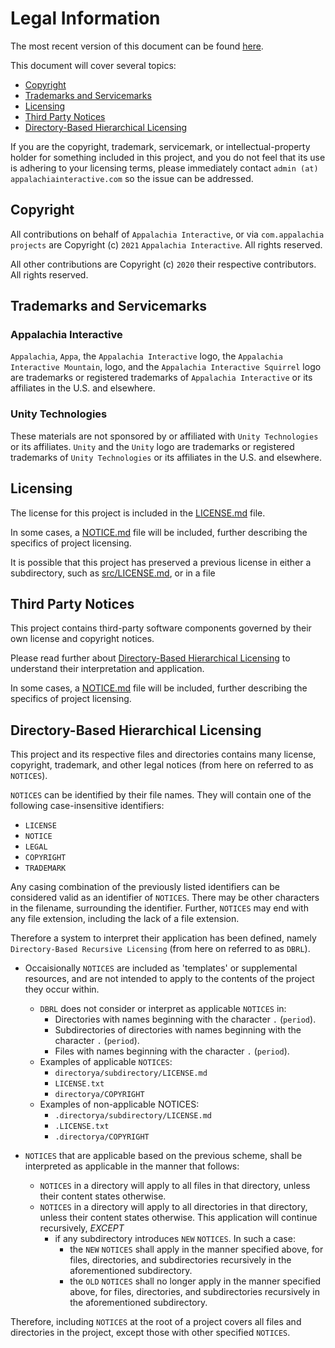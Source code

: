 # Legal Information

The most recent version of this document can be found [here](https://github.com/AppalachiaInteractive/com.appalachia.legal/blob/main/project-template/LEGAL.md).

This document will cover several topics:

- [Copyright](#copyright)
- [Trademarks and Servicemarks](#trademarks-and-servicemarks)
- [Licensing](#licensing)
- [Third Party Notices](#third-party-notices)
- [Directory-Based Hierarchical Licensing](#directory-based-hierarchical-licensing)

If you are the copyright, trademark, servicemark, or intellectual-property holder for something included in this project, and you do not feel that its use is adhering to your licensing terms, please immediately contact `admin (at) appalachiainteractive.com` so the issue can be addressed.

## Copyright

All contributions on behalf of `Appalachia Interactive`, or via `com.appalachia projects` are Copyright (c) `2021` `Appalachia Interactive`. All rights reserved.

All other contributions are Copyright (c) `2020` their respective contributors. All rights reserved.

## Trademarks and Servicemarks

### Appalachia Interactive

`Appalachia`, `Appa`, the `Appalachia Interactive` logo, the `Appalachia Interactive Mountain`, logo, and the `Appalachia Interactive Squirrel` logo are trademarks or registered trademarks of `Appalachia Interactive` or its affiliates in the U.S. and elsewhere.

### Unity Technologies

These materials are not sponsored by or affiliated with `Unity Technologies` or its affiliates. 
`Unity` and the `Unity` logo are trademarks or registered trademarks of `Unity Technologies` or its affiliates in the U.S. and elsewhere.

## Licensing

The license for this project is included in the [LICENSE.md](./LICENSE.md) file.

In some cases, a [NOTICE.md](./NOTICE.md) file will be included, further describing the specifics of project licensing.

It is possible that this project has preserved a previous license in either a subdirectory, such as [src/LICENSE.md](./src/LICENSE.md), or in a file 

## Third Party Notices

This project contains third-party software components governed by their own license and copyright notices.  

Please read further about [Directory-Based Hierarchical Licensing](#directory-based-hierarchical-licensing) to understand their interpretation and application.

In some cases, a [NOTICE.md](./NOTICE.md) file will be included, further describing the specifics of project licensing.

## Directory-Based Hierarchical Licensing

This project and its respective files and directories contains many license, copyright, trademark, and other legal notices (from here on referred to as `NOTICES`).

`NOTICES` can be identified by their file names.  They will contain one of the following case-insensitive identifiers:

- `LICENSE`
- `NOTICE`
- `LEGAL`
- `COPYRIGHT`
- `TRADEMARK`

Any casing combination of the previously listed identifiers can be considered valid as an identifier of `NOTICES`.  There may be other characters in the filename, surrounding the identifier.  Further, `NOTICES` may end with any file extension, including the lack of a file extension.

Therefore a system to interpret their application has been defined, namely `Directory-Based Recursive Licensing` (from here on referred to as `DBRL`).

- Occaisionally `NOTICES` are included as 'templates' or supplemental resources, and are not intended to apply to the contents of the project they occur within.  
  - `DBRL` does not consider or interpret as applicable `NOTICES` in:
    - Directories with names beginning with the character `.` (`period`).
    - Subdirectories of directories with names beginning with the character `.` (`period`).
    - Files with names beginning with the character `.` (`period`).
  - Examples of applicable `NOTICES`:
      - `directorya/subdirectory/LICENSE.md`
      - `LICENSE.txt`
      - `directorya/COPYRIGHT`
  - Examples of non-applicable NOTICES:
      - `.directorya/subdirectory/LICENSE.md`
      - `.LICENSE.txt`
      - `.directorya/COPYRIGHT`
    

- `NOTICES` that are applicable based on the previous scheme, shall be interpreted as applicable in the manner that follows:
  - `NOTICES` in a directory will apply to all files in that directory, unless their content states otherwise.
  - `NOTICES` in a directory will apply to all directories in that directory, unless their content states otherwise.  This application will continue recursively, *EXCEPT*
    - if any subdirectory introduces `NEW` `NOTICES`.  In such a case:
      - the `NEW` `NOTICES` shall apply in the manner specified above, for files, directories, and subdirectories recursively in the aforementioned subdirectory.
      - the `OLD` `NOTICES` shall no longer apply in the manner specified above, for files, directories, and subdirectories recursively in the aforementioned subdirectory. 

Therefore, including `NOTICES` at the root of a project covers all files and directories in the project, except those with other specified `NOTICES`.
